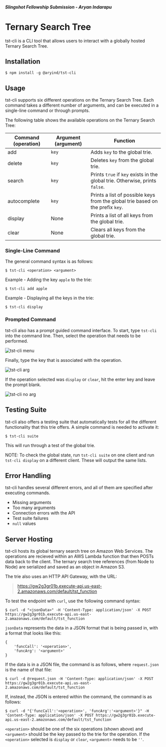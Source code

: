 ##### Slingshot Fellowship Submission - Aryan Indarapu
# Ternary Search Tree
tst-cli is a CLI tool that allows users to interact with a globally hosted Ternary Search Tree.

## Installation
    $ npm install -g @aryind/tst-cli

## Usage
tst-cli supports six different operations on the Ternary Search Tree. Each command takes a different number of arguments, and can be executed in a single-line command or through prompts.

The following table shows the available operations on the Ternary Search Tree:

| Command (operation) | Argument (argument) | Function                                                                       |
|---------------------|---------------------|--------------------------------------------------------------------------------|
| add                 | `key`               | Adds `key` to the global trie.                                                 |
| delete              | `key`               | Deletes `key` from the global trie.                                            |
| search              | `key`               | Prints `true` if `key` exists in the global trie. Otherwise, prints `false`.   |
| autocomplete        | `key`               | Prints a list of possible keys from the global trie based on the prefix `key`. |
| display             | None                | Prints a list of all keys from the global trie.                                |
| clear               | None                | Clears all keys from the global trie.                                          |

### Single-Line Command
The general command syntax is as follows:
    
    $ tst-cli <operation> <argument>

Example - Adding the key `apple` to the trie:
    
    $ tst-cli add apple

Example - Displaying all the keys in the trie:
    
    $ tst-cli display

### Prompted Command
tst-cli also has a prompt guided command interface. To start, type `tst-cli` into the command line. Then, select the operation that needs to be performed. 

![tst-cli menu](https://imgur.com/v95MSu2.png)

Finally, type the key that is associated with the operation.

![tst-cli arg](https://imgur.com/tpulbwJ.png)

If the operation selected was `display` or `clear`, hit the enter key and leave the prompt blank.

![tst-cli no arg](https://imgur.com/J3sj2Au.png)

## Testing Suite
tst-cli also offers a testing suite that automatically tests for all the different functionality that this trie offers. A simple command is needed to activate it:

    $ tst-cli suite

This will run through a test of the global trie. 

NOTE: To check the global state, run `tst-cli suite` on one client and run `tst-cli display` on a different client. These will output the same lists.

## Error Handling
tst-cli handles several different errors, and all of them are specified after executing commands.

- Missing arguments
- Too many arguments
- Connection errors with the API
- Test suite failures
- `null` values

## Server Hosting
tst-cli hosts its global ternary search tree on Amazon Web Services. The operations are recieved within an AWS Lambda function that then POSTs data back to the client. The ternary search tree references (from Node to Node) are serialized and saved as an object in Amazon S3. 

The trie also uses an HTTP API Gateway, with the URL:
> https://gw2g3gr01b.execute-api.us-east-2.amazonaws.com/default/tst_function

To test the endpoint with `curl`, use the following command syntax:

    $ curl -d "<jsonData>" -H 'Content-Type: application/json' -X POST https://gw2g3gr01b.execute-api.us-east-2.amazonaws.com/default/tst_function

`jsonData` represents the data in a JSON format that is being passed in, with a format that looks like this:

    {
        'funcCall': '<operation>',
        'funcArg': '<argument>'
    }

If the data is in a JSON file, the command is as follows, where `request.json` is the name of that file:
    
    $ curl -d @request.json -H 'Content-Type: application/json' -X POST https://gw2g3gr01b.execute-api.us-east-2.amazonaws.com/default/tst_function

If, instead, the JSON is entered within the command, the command is as follows:

    $ curl -d "{'funcCall':'<operation>', 'funcArg':'<argument>'}" -H 'Content-Type: application/json' -X POST https://gw2g3gr01b.execute-api.us-east-2.amazonaws.com/default/tst_function

`<operation>` should be one of the six operations (shown above) and `<argument>` should be the key passed to the trie for the operation. If the `<operation>` selected is `display` or `clear`, `<argument>` needs to be `''`.